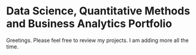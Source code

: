 # Data Science, Quantitative Methods and Business Analytics Portfolio
Greetings. Please feel free to review my projects. I am adding more all the time. 
